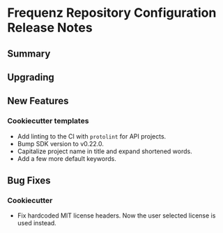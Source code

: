 # Frequenz Repository Configuration Release Notes

## Summary

<!-- Here goes a general summary of what this release is about -->

## Upgrading

<!-- Here goes notes on how to upgrade from previous versions, including deprecations and what they should be replaced with --> 

## New Features

### Cookiecutter templates

* Add linting to the CI with `protolint` for API projects.
* Bump SDK version to v0.22.0.
* Capitalize project name in title and expand shortened words.
* Add a few more default keywords.

## Bug Fixes

### Cookiecutter

* Fix hardcoded MIT license headers. Now the user selected license is used instead.
